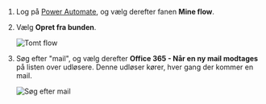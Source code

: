 1. Log på [Power Automate](https://flow.microsoft.com), og vælg derefter fanen **Mine flow**.
2. Vælg **Opret fra bunden**.
   
    ![Tomt flow](media/email-triggers/email-triggers-create-blank.png)
3. Søg efter "mail", og vælg derefter **Office 365 - Når en ny mail modtages** på listen over udløsere. Denne udløser kører, hver gang der kommer en mail.
   
    ![Søg efter mail](media/email-triggers/email-triggers-1.png)

